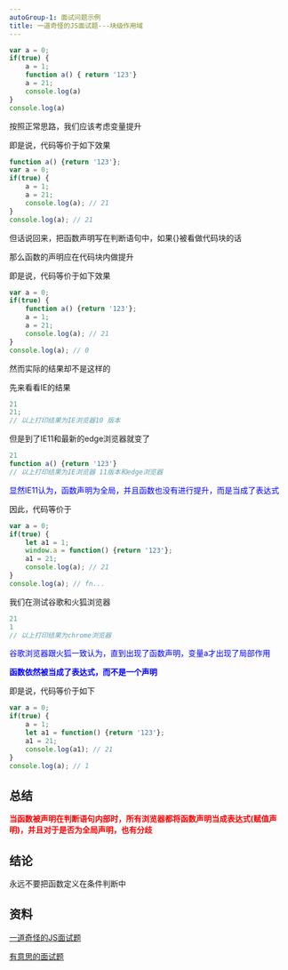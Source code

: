 ```yaml
---
autoGroup-1: 面试问题示例
title: 一道奇怪的JS面试题---块级作用域
---
```

```js
var a = 0;
if(true) {
    a = 1;
    function a() { return '123'}
    a = 21;
    console.log(a)
}
console.log(a)
```
按照正常思路，我们应该考虑变量提升

即是说，代码等价于如下效果
```js
function a() {return '123'};
var a = 0;
if(true) {
    a = 1;
    a = 21;
    console.log(a); // 21
}
console.log(a); // 21
```
但话说回来，把函数声明写在判断语句中，如果{}被看做代码块的话

那么函数的声明应在代码块内做提升

即是说，代码等价于如下效果
```js
var a = 0;
if(true) {
    function a() {return '123'};
    a = 1;
    a = 21;
    console.log(a); // 21
}
console.log(a); // 0
```
然而实际的结果却不是这样的

先来看看IE的结果
```js
21
21;
// 以上打印结果为IE浏览器10 版本
```
但是到了IE11和最新的edge浏览器就变了
```js
21
function a() {return '123'}
// 以上打印结果为IE浏览器 11版本和edge浏览器
```
<span style="color: blue">显然IE11认为，函数声明为全局，并且函数也没有进行提升，而是当成了表达式</span>

因此，代码等价于
```js
var a = 0;
if(true) {
    let a1 = 1;
    window.a = function() {return '123'};
    a1 = 21;
    console.log(a); // 21
}
console.log(a); // fn...
```
我们在测试谷歌和火狐浏览器
```js
21
1 
// 以上打印结果为chrome浏览器 
```
<span style="color: blue">谷歌浏览器跟火狐一致认为，直到出现了函数声明，变量a才出现了局部作用</span>

<span style="color: blue">**函数依然被当成了表达式，而不是一个声明**</span>

即是说，代码等价于如下
```js
var a = 0;
if(true) {
    a = 1;
    let a1 = function() {return '123'};
    a1 = 21;
    console.log(a1); // 21
}
console.log(a); // 1
```

## 总结
<span style="color: red">**当函数被声明在判断语句内部时，所有浏览器都将函数声明当成表达式(赋值声明)，并且对于是否为全局声明，也有分歧**</span>

## 结论
永远不要把函数定义在条件判断中


## 资料
[一道奇怪的JS面试题](https://www.jianshu.com/p/a2f49c4ca8f0)

[有意思的面试题](https://www.jianshu.com/search?q=%E4%B8%80%E9%81%93%E5%A5%87%E6%80%AA%E7%9A%84JS%E9%9D%A2%E8%AF%95%E9%A2%98&page=1&type=note)